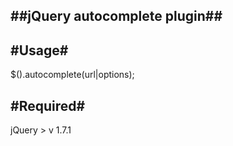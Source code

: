 ##jQuery autocomplete plugin##
------------------------------

#Usage#
-------

$().autocomplete(url|options);

#Required#
----------
jQuery > v 1.7.1
